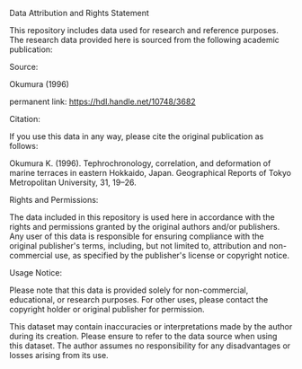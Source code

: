 Data Attribution and Rights Statement


This repository includes data used for research and reference purposes. The research data provided here is sourced from the following academic publication:


Source:

Okumura (1996)

permanent link: https://hdl.handle.net/10748/3682

Citation:

If you use this data in any way, please cite the original publication as follows:

Okumura K. (1996). Tephrochronology, correlation, and deformation of marine terraces in eastern Hokkaido, Japan. Geographical Reports of Tokyo Metropolitan University, 31, 19–26.

Rights and Permissions:

The data included in this repository is used here in accordance with the rights and permissions granted by the original authors and/or publishers. Any user of this data is responsible for ensuring compliance with the original publisher's terms, including, but not limited to, attribution and non-commercial use, as specified by the publisher's license or copyright notice.

Usage Notice:

Please note that this data is provided solely for non-commercial, educational, or research purposes. For other uses, please contact the copyright holder or original publisher for permission.

This dataset may contain inaccuracies or interpretations made by the author during its creation. Please ensure to refer to the data source when using this dataset. The author assumes no responsibility for any disadvantages or losses arising from its use.
